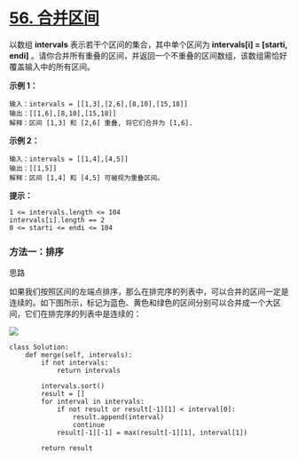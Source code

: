 # [56. 合并区间](https://leetcode-cn.com/problems/merge-intervals/)

以数组 **intervals** 表示若干个区间的集合，其中单个区间为 **intervals[i] = [starti, endi]** 。请你合并所有重叠的区间，并返回一个不重叠的区间数组，该数组需恰好覆盖输入中的所有区间。

 

**示例 1：**

```
输入：intervals = [[1,3],[2,6],[8,10],[15,18]]
输出：[[1,6],[8,10],[15,18]]
解释：区间 [1,3] 和 [2,6] 重叠, 将它们合并为 [1,6].

```

**示例 2：**

```
输入：intervals = [[1,4],[4,5]]
输出：[[1,5]]
解释：区间 [1,4] 和 [4,5] 可被视为重叠区间。
```

**提示：**

```
1 <= intervals.length <= 104
intervals[i].length == 2
0 <= starti <= endi <= 104
```



### 方法一：排序

思路

如果我们按照区间的左端点排序，那么在排完序的列表中，可以合并的区间一定是连续的。如下图所示，标记为蓝色、黄色和绿色的区间分别可以合并成一个大区间，它们在排完序的列表中是连续的：

![](https://pic.leetcode-cn.com/50417462969bd13230276c0847726c0909873d22135775ef4022e806475d763e-56-2.png)

```
class Solution:
    def merge(self, intervals):
        if not intervals:
            return intervals

        intervals.sort()
        result = []
        for interval in intervals:
            if not result or result[-1][1] < interval[0]:
                result.append(interval)
                continue
            result[-1][-1] = max(result[-1][1], interval[1])

        return result
```

